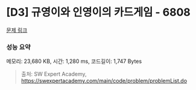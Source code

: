 # [D3] 규영이와 인영이의 카드게임 - 6808 

[문제 링크](https://swexpertacademy.com/main/code/problem/problemDetail.do?contestProbId=AWgv9va6HnkDFAW0) 

### 성능 요약

메모리: 23,680 KB, 시간: 1,280 ms, 코드길이: 1,747 Bytes



> 출처: SW Expert Academy, https://swexpertacademy.com/main/code/problem/problemList.do